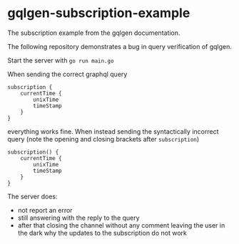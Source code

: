 # gqlgen-subscription-example
The subscription example from the gqlgen documentation.

The following repository demonstrates a bug in query verification of gqlgen.

Start the server with `go run main.go`

When sending the correct graphql query

    subscription {
        currentTime {
            unixTime
            timeStamp
        }
    }

everything works fine. When instead sending the syntactically incorrect query (note the opening and closing brackets after `subscription`)

    subscription() {
        currentTime {
            unixTime
            timeStamp
        }
    }

The server does:
- not report an error
- still answering with the reply to the query
- after that closing the channel without any comment leaving the user in the dark why the updates to the subscription do not work